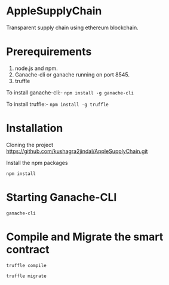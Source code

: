 # AppleSupplyChain
Transparent supply chain using ethereum blockchain.

# Prerequirements
1. node.js and npm.
2. Ganache-cli or ganache running on port 8545.
3. truffle

To install ganache-cli:-
``` npm install -g ganache-cli ```

To install truffle:-
``` npm install -g truffle ```

# Installation

Cloning the project https://github.com/kushagra2jindal/AppleSupplyChain.git

Install the npm packages

```npm install```

# Starting Ganache-CLI

```ganache-cli```

# Compile and Migrate the smart contract

``` truffle compile ```

``` truffle migrate ```
